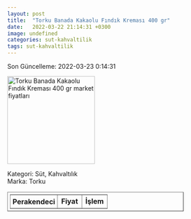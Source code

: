```yaml
---
layout: post
title:  "Torku Banada Kakaolu Fındık Kreması 400 gr"
date:   2022-03-22 21:14:31 +0300
image: undefined
categories: sut-kahvaltilik
tags: sut-kahvaltilik
---
```


Son Güncelleme: 2022-03-23 0:14:31

<img src="undefined" width="200" alt="Torku Banada Kakaolu Fındık Kreması 400 gr market fiyatları" />

Kategori: Süt, Kahvaltılık
<br />
Marka: Torku

<table border="1" style="padding: 5px;width:80%;">
  <tr>
    <td style="padding: 5px;"><strong>Perakendeci</strong></td>
    <td><strong>Fiyat</strong></td>
    <td><strong>İşlem</strong></td>
  </tr>
  
</table>

